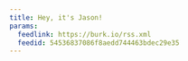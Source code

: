 ```yaml
---
title: Hey, it's Jason!
params:
  feedlink: https://burk.io/rss.xml
  feedid: 54536837086f8aedd744463bdec29e35
---
```

